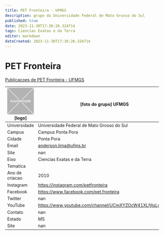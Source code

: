 ```yaml
---
title: PET Fronteira - UFMGS
description: grupo da Universidade Federal de Mato Grosso do Sul
published: true
date: 2023-11-30T17:36:26.324714
tags: Ciencias Exatas e da Terra
editor: markdown
dateCreated: 2023-11-30T17:36:26.324714
---
```


# PET Fronteira

[Publicacoes de PET Fronteira - UFMGS](/atividade/109PETFronteiraUFMGS/feed.md)

| ![placeholder.png](/placeholder.png) [logo] | [foto do grupo] UFMGS         |
| ------------------------------------------- | ------------------------------------------------- |
| Universidade                                | Universidade Federal de Mato Grosso do Sul      |
| Campus                                      | Campus Ponta Pora            |
| Cidade                                      | Ponta Pora             |
| Email                                       | anderson.lima@ufms.br             |
| Site                                        | nan              |
| Eixo                                        | Ciencias Exatas e da Terra              |
| Tematica                                    |           |
| Ano de criacao                              | 2010        |
| Instagram                                   | https://instagram.com/petfronteira         |
| Facebook                                    | https://www.facebook.com/pet.fronteira          |
| Twitter                                     | nan           |
| YouTube                                     | https://www.youtube.com/channel/UCmXYZOcW41XLfjlisLgv5eA           |
| Contato                                     | nan         |
| Estado                                      |  MS            |
| Site                                        | nan |
